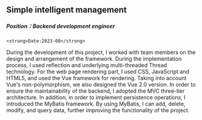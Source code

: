 ## Simple intelligent management

##### Position：Backend development engineer

`<strong>Date:2023-08</strong>`

During the development of this project, I worked with team members on the design and arrangement of the framework. During the implementation process, I used reflection and underlying multi-threaded Thread technology. For the web page rendering part, I used CSS, JavaScript and HTML5, and used the Vue framework for rendering. Taking into account Vue's non-polymorphism, we also designed the Vue 2.0 version.  In order to ensure the maintainability of the backend, I adopted the MVC three-tier architecture. In addition, in order to implement persistence operations, I introduced the MyBatis framework. By using MyBatis, I can add, delete, modify, and query data, further improving the functionality of the project.
